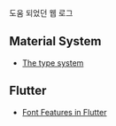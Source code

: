 도움 되었던 웹 로그


## Material System

* [The type system](https://material.io/design/typography/the-type-system.html#type-scale)

## Flutter

* [Font Features in Flutter](https://medium.com/flutter-community/font-features-in-flutter-320222fc171d)